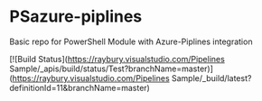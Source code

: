 # PSazure-piplines

Basic repo for PowerShell Module with Azure-Piplines integration

[![Build Status](https://raybury.visualstudio.com/Pipelines Sample/_apis/build/status/Test?branchName=master)](https://raybury.visualstudio.com/Pipelines Sample/_build/latest?definitionId=11&branchName=master)
